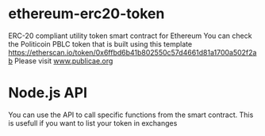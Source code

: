 # ethereum-erc20-token
ERC-20 compliant utility token smart contract for Ethereum
You can check the Politicoin PBLC token that is built using this template
https://etherscan.io/token/0x6ffbd6b41b802550c57d4661d81a1700a502f2ab
Please visit www.publicae.org

# Node.js API
You can use the API to call specific functions from the smart contract.
This is usefull if you want to list your token in exchanges
